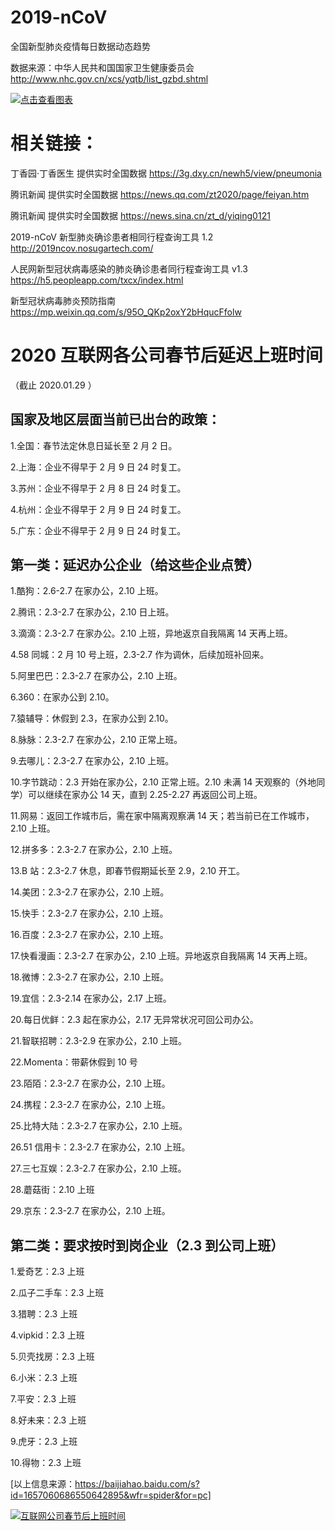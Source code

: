 # 2019-nCoV

全国新型肺炎疫情每日数据动态趋势

数据来源：中华人民共和国国家卫生健康委员会 http://www.nhc.gov.cn/xcs/yqtb/list_gzbd.shtml

[![点击查看图表](https://github.com/JackieZheng/2019-nCoV/blob/master/Image/20200130.png)](https://jackiezheng.github.io/2019-nCoV/web/index.html)

# 相关链接：

丁香园·丁香医生 提供实时全国数据 https://3g.dxy.cn/newh5/view/pneumonia

腾讯新闻 提供实时全国数据 https://news.qq.com/zt2020/page/feiyan.htm

腾讯新闻 提供实时全国数据 https://news.sina.cn/zt_d/yiqing0121

2019-nCoV 新型肺炎确诊患者相同行程查询工具 1.2 http://2019ncov.nosugartech.com/

人民网新型冠状病毒感染的肺炎确诊患者同行程查询工具 v1.3 https://h5.peopleapp.com/txcx/index.html

新型冠状病毒肺炎预防指南 https://mp.weixin.qq.com/s/95O_QKp2oxY2bHqucFfolw

# 2020 互联网各公司春节后延迟上班时间

（截止 2020.01.29 ）

## 国家及地区层面当前已出台的政策：

1.全国：春节法定休息日延长至 2 月 2 日。

2.上海：企业不得早于 2 月 9 日 24 时复工。

3.苏州：企业不得早于 2 月 8 日 24 时复工。

4.杭州：企业不得早于 2 月 9 日 24 时复工。

5.广东：企业不得早于 2 月 9 日 24 时复工。

## 第一类：延迟办公企业（给这些企业点赞）

1.酷狗：2.6-2.7 在家办公，2.10 上班。

2.腾讯：2.3-2.7 在家办公，2.10 日上班。

3.滴滴：2.3-2.7 在家办公。2.10 上班，异地返京自我隔离 14 天再上班。

4.58 同城：2 月 10 号上班，2.3-2.7 作为调休，后续加班补回来。

5.阿里巴巴：2.3-2.7 在家办公，2.10 上班。

6.360：在家办公到 2.10。

7.猿辅导：休假到 2.3，在家办公到 2.10。

8.脉脉：2.3-2.7 在家办公，2.10 正常上班。

9.去哪儿：2.3-2.7 在家办公，2.10 上班。

10.字节跳动：2.3 开始在家办公，2.10 正常上班。2.10 未满 14 天观察的（外地同学）可以继续在家办公 14 天，直到 2.25-2.27 再返回公司上班。

11.网易：返回工作城市后，需在家中隔离观察满 14 天；若当前已在工作城市，2.10 上班。

12.拼多多：2.3-2.7 在家办公，2.10 上班。

13.B 站：2.3-2.7 休息，即春节假期延长至 2.9，2.10 开工。

14.美团：2.3-2.7 在家办公，2.10 上班。

15.快手：2.3-2.7 在家办公，2.10 上班。

16.百度：2.3-2.7 在家办公，2.10 上班。

17.快看漫画：2.3-2.7 在家办公，2.10 上班。异地返京自我隔离 14 天再上班。

18.微博：2.3-2.7 在家办公，2.10 上班。

19.宜信：2.3-2.14 在家办公，2.17 上班。

20.每日优鲜：2.3 起在家办公，2.17 无异常状况可回公司办公。

21.智联招聘：2.3-2.9 在家办公，2.10 上班。

22.Momenta：带薪休假到 10 号

23.陌陌：2.3-2.7 在家办公，2.10 上班。

24.携程：2.3-2.7 在家办公，2.10 上班。

25.比特大陆：2.3-2.7 在家办公，2.10 上班。

26.51 信用卡：2.3-2.7 在家办公，2.10 上班。

27.三七互娱：2.3-2.7 在家办公，2.10 上班。

28.蘑菇街：2.10 上班

29.京东：2.3-2.7 在家办公，2.10 上班。

## 第二类：要求按时到岗企业（2.3 到公司上班）

1.爱奇艺：2.3 上班

2.瓜子二手车：2.3 上班

3.猎聘：2.3 上班

4.vipkid：2.3 上班

5.贝壳找房：2.3 上班

6.小米：2.3 上班

7.平安：2.3 上班

8.好未来：2.3 上班

9.虎牙：2.3 上班

10.得物：2.3 上班

[以上信息来源：https://baijiahao.baidu.com/s?id=1657060686550642895&wfr=spider&for=pc]

[![互联网公司春节后上班时间](https://github.com/JackieZheng/2019-nCoV/blob/master/Image/aa0d937dly1gbcnfqzavgj20vy3shkjl.png)](https://s.weibo.com/weibo?q=%23%E4%BA%92%E8%81%94%E7%BD%91%E5%85%AC%E5%8F%B8%E6%98%A5%E8%8A%82%E5%90%8E%E4%B8%8A%E7%8F%AD%E6%97%B6%E9%97%B4%23)
